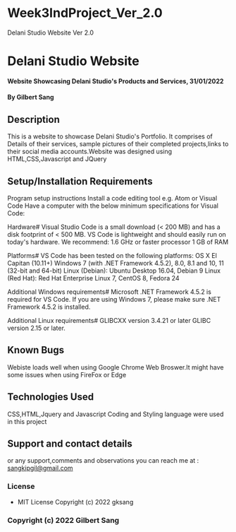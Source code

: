 # Week3IndProject_Ver_2.0
Delani Studio Website Ver 2.0
# Delani Studio Website
#### Website Showcasing Delani Studio's Products and Services, 31/01/2022
#### By **Gilbert Sang**
## Description
This is a website to showcase Delani Studio's Portfolio. It comprises of Details of their services, sample pictures of their completed projects,links to their social media accounts.Website was designed using HTML,CSS,Javascript and JQuery
## Setup/Installation Requirements
Program setup instructions Install a code editing tool e.g. Atom or Visual Code Have a computer with the below minimum specifications for Visual Code:

Hardware# Visual Studio Code is a small download (< 200 MB) and has a disk footprint of < 500 MB. VS Code is lightweight and should easily run on today's hardware. We recommend: 1.6 GHz or faster processor 1 GB of RAM

Platforms# VS Code has been tested on the following platforms: OS X El Capitan (10.11+) Windows 7 (with .NET Framework 4.5.2), 8.0, 8.1 and 10, 11 (32-bit and 64-bit) Linux (Debian): Ubuntu Desktop 16.04, Debian 9 Linux (Red Hat): Red Hat Enterprise Linux 7, CentOS 8, Fedora 24

Additional Windows requirements# Microsoft .NET Framework 4.5.2 is required for VS Code. If you are using Windows 7, please make sure .NET Framework 4.5.2 is installed.

Additional Linux requirements# GLIBCXX version 3.4.21 or later GLIBC version 2.15 or later.

## Known Bugs
Webiste loads well when using  Google Chrome Web Broswer.It might have some issues when using FireFox or Edge
## Technologies Used
CSS,HTML,Jquery and Javascript Coding and Styling language were used in this project
## Support and contact details
or any support,comments and observations you can reach me at : sangkipgil@gmail.com
### License
* MIT License Copyright (c) 2022 gksang 
### Copyright (c) 2022 **Gilbert Sang** 
